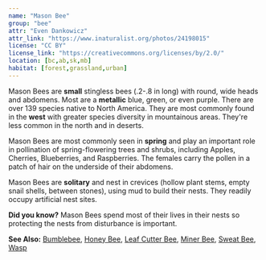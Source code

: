 ```yaml
---
name: "Mason Bee"
group: "bee"
attr: "Even Dankowicz"
attr_link: "https://www.inaturalist.org/photos/24198015"
license: "CC BY"
license_link: "https://creativecommons.org/licenses/by/2.0/"
location: [bc,ab,sk,mb]
habitat: [forest,grassland,urban]
---
```

Mason Bees are **small** stingless bees (.2-.8 in long) with round, wide heads and abdomens. Most are a **metallic** blue, green, or even purple. There are over 139 species native to North America. They are most commonly found in the **west** with greater species diversity in mountainous areas. They're less common in the north and in deserts.

Mason Bees are most commonly seen in **spring** and play an important role in pollination of spring-flowering trees and shrubs, including Apples, Cherries, Blueberries, and Raspberries. The females carry the pollen in a patch of hair on the underside of their abdomens.

Mason Bees are **solitary** and nest in crevices (hollow plant stems, empty snail shells, between stones), using mud to build their nests. They readily occupy artificial nest sites.

**Did you know?** Mason Bees spend most of their lives in their nests so protecting the nests from disturbance is important.

<!-- generated, do not edit -->
**See Also:**
[Bumblebee](/insects/bumbee),
[Honey Bee](/insects/honeybee),
[Leaf Cutter Bee](/insects/leafcbee),
[Miner Bee](/insects/minerbee),
[Sweat Bee](/insects/sweatbee),
[Wasp](/insects/wasp)
